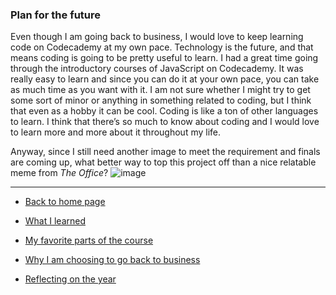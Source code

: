 ### Plan for the future 

Even though I am going back to business, I would love to keep learning code on Codecademy at my own pace. Technology is the future, and that means coding is going to be pretty useful to learn. I had a great time going through the introductory courses of JavaScript on Codecademy. It was really easy to learn and since you can do it at your own pace, you can take as much time as you want with it. I am not sure whether I might try to get some sort of minor or anything in something related to coding, but I think that even as a hobby it can be cool. Coding is like a ton of other languages to learn. I think that there’s so much to know about coding and I would love to learn more and more about it throughout my life.

Anyway, since I still need another image to meet the requirement and finals are coming up, what better way to top this project off than a nice relatable meme from _The Office_?
![image](https://pizzabottle.com/wp-content/uploads/2017/05/2-1.jpg)


--------------------------------------------------

* [Back to home page](README.md)

* [What I learned](page2.md) 
* [My favorite parts of the course](page3.md)
* [Why I am choosing to go back to business](page4.md)
* [Reflecting on the year](page5.md)